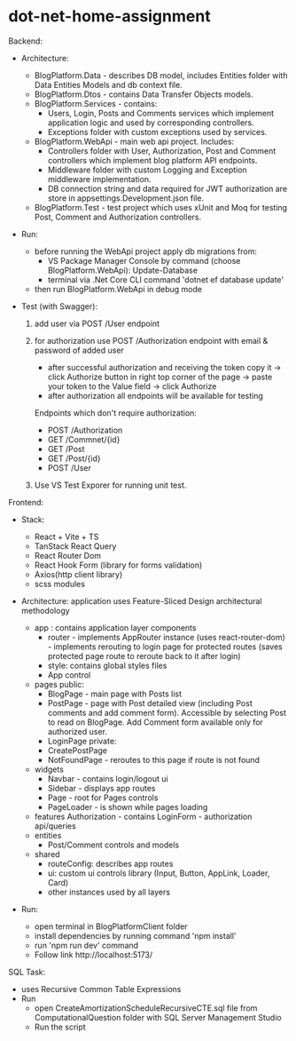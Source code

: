 # dot-net-home-assignment

Backend:
- Architecture:
  - BlogPlatform.Data - describes DB model, includes Entities folder with Data Entities Models and db context file.
  - BlogPlatform.Dtos - contains Data Transfer Objects models.
  - BlogPlatform.Services - contains: 
    - Users, Login, Posts and Comments services which implement application logic and used by corresponding controllers.
    - Exceptions folder with custom exceptions used by services.
  - BlogPlatform.WebApi - main web api project. Includes:
    - Controllers folder with User, Authorization, Post and Comment controllers which implement blog platform API endpoints. 
    - Middleware folder with custom Logging and Exception middleware implementation.
    - DB connection string and data required for JWT authorization are store in appsettings.Development.json file.
  - BlogPlatform.Test - test project which uses xUnit and Moq for testing Post, Comment and Authorization controllers.

- Run:
  - before running the WebApi project apply db migrations from:
      - VS Package Manager Console by command (choose BlogPlatform.WebApi): Update-Database
      - terminal via .Net Core CLI command 'dotnet ef database update'
  - then run BlogPlatform.WebApi in debug mode

- Test (with Swagger):
  1. add user via POST /User endpoint
  2. for authorization use POST /Authorization endpoint with email & password of added user
      - after successful authorization and receiving the token copy it -> click Authorize button in right top corner of the page -> paste your token to the Value field -> click Authorize
      - after authorization all endpoints will be available for testing

      Endpoints which don't require authorization:
      - POST /Authorization
      - GET /Commnet/{id}
      - GET /Post
      - GET /Post/{id}
      - POST /User

  3. Use VS Test Exporer for running unit test.

 Frontend:
 - Stack:
    - React + Vite + TS
    - TanStack React Query
    - React Router Dom
    - React Hook Form (library for forms validation)
    - Axios(http client library)
    - scss modules
  
- Architecture: application uses Feature-Sliced Design architectural methodology
  - app : contains application layer components
    - router - implements AppRouter instance (uses react-router-dom)
             - implements rerouting to login page for protected routes (saves protected page route to reroute back to it after login)
    - style: contains global styles files
    - App control
  - pages
    public:
      - BlogPage - main page with Posts list
      - PostPage - page with Post detailed view (including Post comments and add comment form). Accessible by selecting Post to read on BlogPage. Add Comment form available only for authorized user.
      - LoginPage
    private:
      - CreatePostPage
    - NotFoundPage - reroutes to this page if route is not found
  - widgets
    - Navbar - contains login/logout ui
    - Sidebar - displays app routes
    - Page - root for Pages controls
    - PageLoader - is shown while pages loading
  - features
      Authorization
        - contains LoginForm
        - authorization api/queries
  - entities
    - Post/Comment controls and models
  - shared
    - routeConfig: describes app routes
    - ui: custom ui controls library (Input, Button, AppLink, Loader, Card)
    - other instances used by all layers

- Run:
  - open terminal in BlogPlatformClient folder
  - install dependencies by running command 'npm install'
  - run 'npm run dev' command
  - Follow link http://localhost:5173/

SQL Task:
  - uses Recursive Common Table Expressions 
- Run
  - open CreateAmortizationScheduleRecursiveCTE.sql file from ComputationalQuestion folder with SQL Server Management Studio
  - Run the script